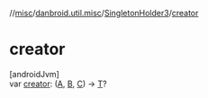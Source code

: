 //[misc](../../../index.md)/[danbroid.util.misc](../index.md)/[SingletonHolder3](index.md)/[creator](creator.md)

# creator

[androidJvm]\
var [creator](creator.md): ([A](index.md), [B](index.md), [C](index.md)) -> [T](index.md)?

